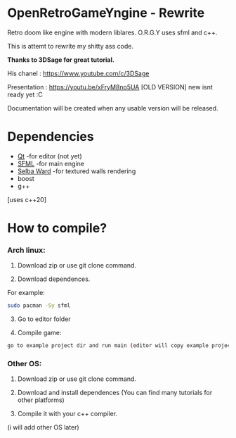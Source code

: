 # OpenRetroGameYngine - Rewrite

Retro doom like engine with modern liblares. O.R.G.Y uses sfml and c++.

This is attemt to rewrite my shitty ass code.

**Thanks to 3DSage for great tutorial.**

His chanel : https://www.youtube.com/c/3DSage

Presentation : https://youtu.be/xFryM8no5UA [OLD VERSION] new isnt ready yet :C

Documentation will be created when any usable version will be released.

# Dependencies
* [Qt](https://www.qt.io/download-open-source)  -for editor (not yet)
* [SFML](https://www.sfml-dev.org/) -for main engine
* [Selba Ward](https://github.com/Hapaxia/SelbaWard) -for textured walls rendering
* boost
* g++

[uses c++20]

# How to compile?

### **Arch linux:**

1. Download zip or use git clone command.

2. Download dependences.

For example:
```sh
sudo pacman -Sy sfml
```
3. Go to editor folder

4. Compile game:
```sh
go to example project dir and run main (editor will copy example project for now do it your self)

```

### **Other OS:**

1. Download zip or use git clone command.

2. Download and install dependences (You can find many tutorials for other platforms)

3. Compile it with your c++ compiler.

(i will add other OS later)








